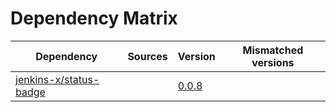 # Dependency Matrix

Dependency | Sources | Version | Mismatched versions
---------- | ------- | ------- | -------------------
[jenkins-x/status-badge](https://github.com/jenkins-x/status-badge) |  | [0.0.8](https://github.com/jenkins-x/status-badge/releases/tag/v0.0.8) | 
